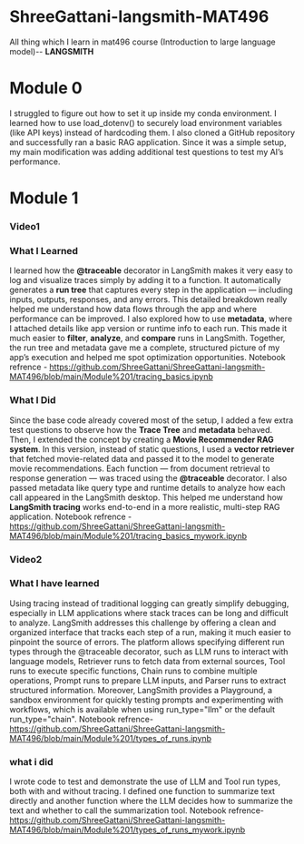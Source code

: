 # ShreeGattani-langsmith-MAT496
All thing which I learn in mat496 course (Introduction to large language model)--
**LANGSMITH**
# Module 0
I struggled to figure out how to set it up inside my conda environment. I learned how to use load_dotenv() to securely load environment variables (like API keys) instead of hardcoding them. I also cloned a GitHub repository and successfully ran a basic RAG application. Since it was a simple setup, my main modification was adding additional test questions to test my  AI’s performance.

# Module 1

### Video1
###  What I Learned
I learned how the **@traceable** decorator in LangSmith makes it very easy to log and visualize traces simply by adding it to a function. It automatically generates a **run tree** that captures every step in the application — including inputs, outputs, responses, and any errors. This detailed breakdown really helped me understand how data flows through the app and where performance can be improved. I also explored how to use **metadata**, where I attached details like app version or runtime info to each run. This made it much easier to **filter**, **analyze**, and **compare** runs in LangSmith. Together, the run tree and metadata gave me a complete, structured picture of my app’s execution and helped me spot optimization opportunities.
Notebook refrence - https://github.com/ShreeGattani/ShreeGattani-langsmith-MAT496/blob/main/Module%201/tracing_basics.ipynb

###  What I Did
Since the base code already covered most of the setup, I added a few extra test questions to observe how the **Trace Tree** and **metadata** behaved. Then, I extended the concept by creating a **Movie Recommender RAG system**. In this version, instead of static questions, I used a **vector retriever** that fetched movie-related data and passed it to the model to generate movie recommendations. Each function — from document retrieval to response generation — was traced using the **@traceable** decorator. I also passed metadata like query type and runtime details to analyze how each call appeared in the LangSmith desktop. This helped me understand how **LangSmith tracing** works end-to-end in a more realistic, multi-step RAG application.
Notebook refrence - https://github.com/ShreeGattani/ShreeGattani-langsmith-MAT496/blob/main/Module%201/tracing_basics_mywork.ipynb

### Video2
### What I have learned
Using tracing instead of traditional logging can greatly simplify debugging, especially in LLM applications where stack traces can be long and difficult to analyze. LangSmith addresses this challenge by offering a clean and organized interface that tracks each step of a run, making it much easier to pinpoint the source of errors. The platform allows specifying different run types through the @traceable decorator, such as LLM runs to interact with language models, Retriever runs to fetch data from external sources, Tool runs to execute specific functions, Chain runs to combine multiple operations, Prompt runs to prepare LLM inputs, and Parser runs to extract structured information. Moreover, LangSmith provides a Playground, a sandbox environment for quickly testing prompts and experimenting with workflows, which is available when using run_type="llm" or the default run_type="chain".
Notebook refrence- https://github.com/ShreeGattani/ShreeGattani-langsmith-MAT496/blob/main/Module%201/types_of_runs.ipynb

### what i did
I wrote code to test and demonstrate the use of LLM and Tool run types, both with and without tracing. I defined one function to summarize text directly and another function where the LLM decides how to summarize the text and whether to call the summarization tool.
Notebook refrence- https://github.com/ShreeGattani/ShreeGattani-langsmith-MAT496/blob/main/Module%201/types_of_runs_mywork.ipynb

